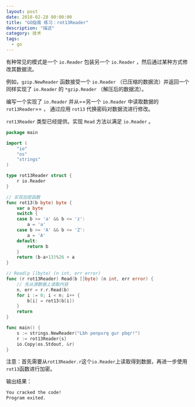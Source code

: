 ```yaml
---
layout: post
date: 2018-02-28 00:00:00
title: "GO指南 练习：rot13Reader"
description: "描述"
category: 技术
tags: 
  - go
---
```




有种常见的模式是一个 `io.Reader` 包装另一个 `io.Reader` ，然后通过某种方式修改其数据流。

例如，`gzip.NewReader` 函数接受一个 `io.Reader` （已压缩的数据流）并返回一个同样实现了 `io.Reader` 的 `*gzip.Reader` （解压后的数据流）。

编写一个实现了 `io.Reader` 并从==另一个 `io.Reader` 中读取数据的 `rot13Reader`== ， 通过应用 `rot13` 代换密码对数据流进行修改。

`rot13Reader` 类型已经提供。实现 `Read` 方法以满足 `io.Reader` 。

<!-- more -->

```go
package main

import (
	"io"
	"os"
	"strings"
)

type rot13Reader struct {
	r io.Reader
}

// 实现加密函数
func rot13(b byte) byte {
	var a byte
	switch {
	case b >= 'a' && b <= 'z':
		a = 'a'
	case b >= 'A' && b <= 'Z':
		a = 'A'
	default:
		return b
	}
	return (b-a+13)%26 + a
}

// Read(p []byte) (n int, err error)
func (r rot13Reader) Read(b []byte) (n int, err error) {
	// 先从源数据上读取内容
	n, err = r.r.Read(b)
	for i := 0; i < n; i++ {
		b[i] = rot13(b[i])
	}
	return
}

func main() {
	s := strings.NewReader("Lbh penpxrq gur pbqr!")
	r := rot13Reader{s}
	io.Copy(os.Stdout, &r)
}

```

注意：首先需要从`rot13Reader.r`这个`io.Reader`上读取得到数据，再进一步使用`rot13`函数进行加密。

输出结果：


```txt
You cracked the code!
Program exited.
```


